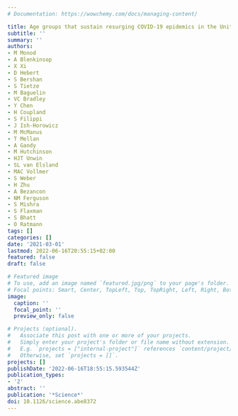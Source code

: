```yaml
---
# Documentation: https://wowchemy.com/docs/managing-content/

title: Age groups that sustain resurging COVID-19 epidemics in the United States
subtitle: ''
summary: ''
authors:
- M Monod
- A Blenkinsop
- X Xi
- D Hebert
- S Bershan
- S Tietze
- M Baguelin
- VC Bradley
- Y Chen
- H Coupland
- S Filippi
- J Ish-Horowicz
- M McManus
- T Mellan
- A Gandy
- M Hutchinson
- HJT Unwin
- SL van Elsland
- MAC Vollmer
- S Weber
- H Zhu
- A Bezancon
- NM Ferguson
- S Mishra
- S Flaxman
- S Bhatt
- O Ratmann
tags: []
categories: []
date: '2021-03-01'
lastmod: 2022-06-16T20:55:15+02:00
featured: false
draft: false

# Featured image
# To use, add an image named `featured.jpg/png` to your page's folder.
# Focal points: Smart, Center, TopLeft, Top, TopRight, Left, Right, BottomLeft, Bottom, BottomRight.
image:
  caption: ''
  focal_point: ''
  preview_only: false

# Projects (optional).
#   Associate this post with one or more of your projects.
#   Simply enter your project's folder or file name without extension.
#   E.g. `projects = ["internal-project"]` references `content/project/deep-learning/index.md`.
#   Otherwise, set `projects = []`.
projects: []
publishDate: '2022-06-16T18:55:15.593544Z'
publication_types:
- '2'
abstract: ''
publication: '*Science*'
doi: 10.1126/science.abe8372
---
```


